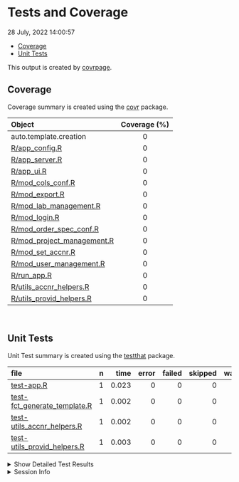Tests and Coverage
================
28 July, 2022 14:00:57

-   <a href="#coverage" id="toc-coverage">Coverage</a>
-   <a href="#unit-tests" id="toc-unit-tests">Unit Tests</a>

This output is created by
[covrpage](https://github.com/yonicd/covrpage).

## Coverage

Coverage summary is created using the
[covr](https://github.com/r-lib/covr) package.

| Object                                                      | Coverage (%) |
|:------------------------------------------------------------|:------------:|
| auto.template.creation                                      |      0       |
| [R/app_config.R](../R/app_config.R)                         |      0       |
| [R/app_server.R](../R/app_server.R)                         |      0       |
| [R/app_ui.R](../R/app_ui.R)                                 |      0       |
| [R/mod_cols_conf.R](../R/mod_cols_conf.R)                   |      0       |
| [R/mod_export.R](../R/mod_export.R)                         |      0       |
| [R/mod_lab_management.R](../R/mod_lab_management.R)         |      0       |
| [R/mod_login.R](../R/mod_login.R)                           |      0       |
| [R/mod_order_spec_conf.R](../R/mod_order_spec_conf.R)       |      0       |
| [R/mod_project_management.R](../R/mod_project_management.R) |      0       |
| [R/mod_set_accnr.R](../R/mod_set_accnr.R)                   |      0       |
| [R/mod_user_management.R](../R/mod_user_management.R)       |      0       |
| [R/run_app.R](../R/run_app.R)                               |      0       |
| [R/utils_accnr_helpers.R](../R/utils_accnr_helpers.R)       |      0       |
| [R/utils_provid_helpers.R](../R/utils_provid_helpers.R)     |      0       |

<br>

## Unit Tests

Unit Test summary is created using the
[testthat](https://github.com/r-lib/testthat) package.

| file                                                                  |   n |  time | error | failed | skipped | warning |
|:----------------------------------------------------------------------|----:|------:|------:|-------:|--------:|--------:|
| [test-app.R](testthat/test-app.R)                                     |   1 | 0.023 |     0 |      0 |       0 |       0 |
| [test-fct_generate_template.R](testthat/test-fct_generate_template.R) |   1 | 0.002 |     0 |      0 |       0 |       0 |
| [test-utils_accnr_helpers.R](testthat/test-utils_accnr_helpers.R)     |   1 | 0.002 |     0 |      0 |       0 |       0 |
| [test-utils_provid_helpers.R](testthat/test-utils_provid_helpers.R)   |   1 | 0.003 |     0 |      0 |       0 |       0 |

<details closed>
<summary>
Show Detailed Test Results
</summary>

| file                                                                     | context               | test                 | status |   n |  time |
|:-------------------------------------------------------------------------|:----------------------|:---------------------|:-------|----:|------:|
| [test-app.R](testthat/test-app.R#L2)                                     | app                   | multiplication works | PASS   |   1 | 0.023 |
| [test-fct_generate_template.R](testthat/test-fct_generate_template.R#L2) | fct_generate_template | multiplication works | PASS   |   1 | 0.002 |
| [test-utils_accnr_helpers.R](testthat/test-utils_accnr_helpers.R#L2)     | utils_accnr_helpers   | multiplication works | PASS   |   1 | 0.002 |
| [test-utils_provid_helpers.R](testthat/test-utils_provid_helpers.R#L2)   | utils_provid_helpers  | multiplication works | PASS   |   1 | 0.003 |

</details>
<details>
<summary>
Session Info
</summary>

| Field    | Value                        |
|:---------|:-----------------------------|
| Version  | R version 4.2.1 (2022-06-23) |
| Platform | x86_64-pc-linux-gnu (64-bit) |
| Running  | Arch Linux                   |
| Language | en_US                        |
| Timezone | Europe/Stockholm             |

| Package  | Version |
|:---------|:--------|
| testthat | 3.1.4   |
| covr     | 3.5.1   |
| covrpage | 0.1     |

</details>
<!--- Final Status : pass --->
